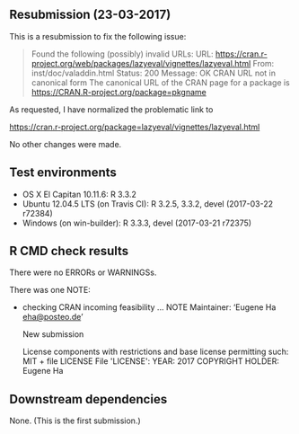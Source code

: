 ## Resubmission (23-03-2017)

This is a resubmission to fix the following issue:

> Found the following (possibly) invalid URLs:
>  URL: https://cran.r-project.org/web/packages/lazyeval/vignettes/lazyeval.html
>    From: inst/doc/valaddin.html
>    Status: 200
>    Message: OK
>    CRAN URL not in canonical form
>  The canonical URL of the CRAN page for a package is 
>    https://CRAN.R-project.org/package=pkgname

As requested, I have normalized the problematic link to

https://cran.r-project.org/package=lazyeval/vignettes/lazyeval.html

No other changes were made.

## Test environments

* OS X El Capitan 10.11.6: R 3.3.2
* Ubuntu 12.04.5 LTS (on Travis CI): R 3.2.5, 3.3.2, devel (2017-03-22 r72384)
* Windows (on win-builder): R 3.3.3, devel (2017-03-21 r72375)

## R CMD check results

There were no ERRORs or WARNINGSs.

There was one NOTE:

* checking CRAN incoming feasibility ... NOTE
  Maintainer: ‘Eugene Ha <eha@posteo.de>’
  
  New submission
  
  License components with restrictions and base license permitting such:
    MIT + file LICENSE
  File 'LICENSE':
    YEAR: 2017
    COPYRIGHT HOLDER: Eugene Ha

## Downstream dependencies

None. (This is the first submission.)
